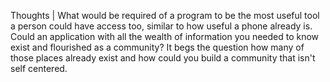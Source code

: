 Thoughts | 
What would be required of a program to be the most useful tool a person could have access too, similar to how useful a phone already is. Could an application with all the wealth of information you needed to know exist and flourished as a community? It begs the question how many of those places already exist and how could you build a community that isn't self centered.